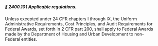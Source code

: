 ##### § 2400.101 Applicable regulations. #####

Unless excepted under 24 CFR chapters I through IX, the Uniform Administrative Requirements, Cost Principles, and Audit Requirements for Federal Awards, set forth in 2 CFR part 200, shall apply to Federal Awards made by the Department of Housing and Urban Development to non-Federal entities.